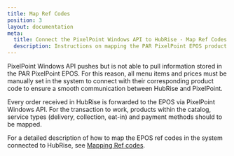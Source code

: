 ```yaml
---
title: Map Ref Codes
position: 3
layout: documentation
meta:
  title: Connect the PixelPoint Windows API to HubRise - Map Ref Codes Guide
  description: Instructions on mapping the PAR PixelPoint EPOS product ref codes with other apps after connecting your EPOS with HubRise. Synchronise your data.
---
```


PixelPoint Windows API pushes but is not able to pull information stored in the PAR PixelPoint EPOS. For this reason, all menu items and prices must be manually set in the system to connect with their corresponding product code to ensure a smooth communication between HubRise and PixelPoint.

Every order received in HubRise is forwarded to the EPOS via PixelPoint Windows API. For the transaction to work, products within the catalog, service types (delivery, collection, eat-in) and payment methods should to be mapped.

For a detailed description of how to map the EPOS ref codes in the system connected to HubRise, see [Mapping Ref codes](/apps/pixelpoint/map-ref-codes).
